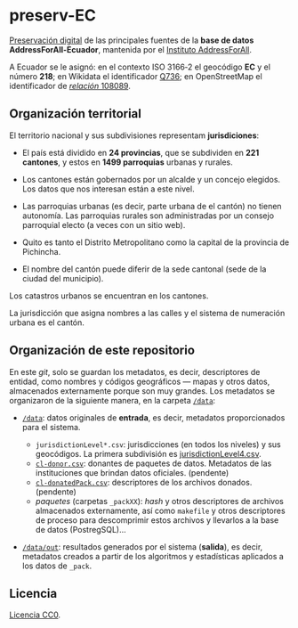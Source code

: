# preserv-EC
[Preservación digital](https://en.wikipedia.org/wiki/Digital_preservation) de las principales fuentes de la **base de datos AddressForAll-Ecuador**, mantenida por el [Instituto AddressForAll](http://addressforall.org/).

A Ecuador se le asignó: en el contexto ISO&nbsp;3166&#8209;2 el geocódigo **EC** y el número **218**; en Wikidata el identificador [Q736](http://wikidata.org/entity/Q736); en OpenStreetMap el identificador de [*relación* 108089](http://osm.org/relation/108089).


## Organización territorial
El territorio nacional y sus subdivisiones representam **jurisdiciones**:

* El país está dividido en **24 provincias**, que se subdividen en **221 cantones**, y estos en **1499 parroquias** urbanas y rurales.

* Los cantones están gobernados por un alcalde y un concejo elegidos. Los datos que nos interesan están a este nivel.

* Las parroquias urbanas (es decir, parte urbana de el cantón) no tienen autonomía. Las parroquias rurales son administradas por un consejo parroquial electo (a veces con un sitio web).

* Quito es tanto el Distrito Metropolitano como la capital de la provincia de Pichincha.

* El nombre del cantón puede diferir de la sede cantonal (sede de la ciudad del municipio).

Los catastros urbanos se encuentran en los cantones.

La jurisdicción que asigna nombres a las calles y el sistema de numeración urbana es el cantón.

## Organización de este repositorio

En este *git*, solo se guardan los metadatos, es decir, descriptores de entidad, como nombres y códigos geográficos &mdash; mapas y otros datos, almacenados externamente porque son muy grandes. Los metadatos se organizaron de la siguiente manera, en la carpeta [`/data`](./data):

* [`/data`](./data): datos originales de **entrada**, es decir, metadatos proporcionados para el sistema.
   * `jurisdictionLevel*.csv`:  jurisdicciones (en todos los niveles) y sus geocódigos. La primera subdivisión es [jurisdictionLevel4.csv](./data/in/jurisdictionLevel4.csv).
   * [`cl-donor.csv`](./data/in/cl-donor.csv): donantes de paquetes de datos. Metadatos de las instituciones que brindan datos oficiales. (pendente)
   * [`cl-donatedPack.csv`](./data/in/cl-donatedPack.csv): descriptores de los archivos donados. (pendente)
   * *paquetes* (carpetas `_packXX`): *hash*  y otros descriptores de archivos almacenados externamente, así como `makefile` y otros descriptores de proceso para descomprimir estos archivos y llevarlos a la base de datos (PostregSQL)... 

* [`/data/out`](./data/out): resultados generados por el sistema (**salida**), es decir, metadatos creados a partir de los algoritmos y estadísticas aplicados a los datos de `_pack`.

## Licencia
[Licencia CC0](https://creativecommons.org/publicdomain/zero/1.0/deed.es).
